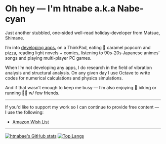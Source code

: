 # Oh hey — I'm htnabe a.k.a Nabe-cyan

Just another stubbled, one-sided well-read holiday-developer from Matsue, Shimane.

I’m into [developing apps.](https://suep.netlify.app/) on a ThinkPad, eating 🍿 caramel popcorn and pizza, reading light novels + comics, listening to 90s-20s Japanese animes' songs and playing multi-player PC games.

When I’m not developing any apps, I do research in the field of vibration analysis and structural analysis. On any given day I use Octave to write codes for numerical calculations and physics simulations.

And if that wasn’t enough to keep me busy — I’m also enjoying 🚴 biking or running 🏃🏼 w/ few friends.

---

If you'd like to support my work so I can continue to provide free content — I use the following:

- [Amazon Wish List](https://www.amazon.co.jp/hz/wishlist/ls/2SCZ90SEP34A0?ref_=wl_share)

---

[![htnabae's GitHub stats](https://github-readme-stats.vercel.app/api?username=htnabe&count_private=true&theme=onedark)](https://github.com/anuraghazra/github-readme-stats)
[![Top Langs](https://github-readme-stats.vercel.app/api/top-langs/?username=htnabe)](https://github.com/anuraghazra/github-readme-stats)
